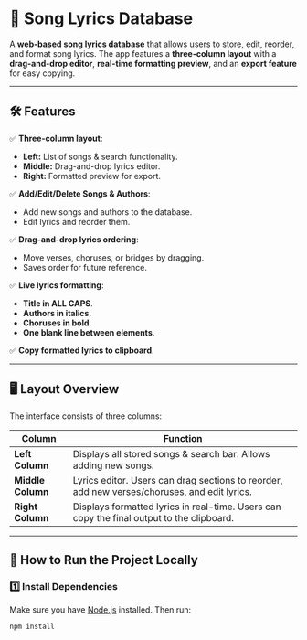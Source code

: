 # 🎵 Song Lyrics Database

A **web-based song lyrics database** that allows users to store, edit, reorder, and format song lyrics. The app features a **three-column layout** with a **drag-and-drop editor**, **real-time formatting preview**, and an **export feature** for easy copying.

---

## 🛠 Features

✅ **Three-column layout**:
   - **Left:** List of songs & search functionality.
   - **Middle:** Drag-and-drop lyrics editor.
   - **Right:** Formatted preview for export.

✅ **Add/Edit/Delete Songs & Authors**:
   - Add new songs and authors to the database.
   - Edit lyrics and reorder them.

✅ **Drag-and-drop lyrics ordering**:
   - Move verses, choruses, or bridges by dragging.
   - Saves order for future reference.

✅ **Live lyrics formatting**:
   - **Title in ALL CAPS**.
   - **Authors in italics**.
   - **Choruses in bold**.
   - **One blank line between elements**.

✅ **Copy formatted lyrics to clipboard**.

---

## 🖥️ **Layout Overview**

The interface consists of three columns:

| **Column**       | **Function** |
|-----------------|-------------|
| **Left Column**  | Displays all stored songs & search bar. Allows adding new songs. |
| **Middle Column**  | Lyrics editor. Users can drag sections to reorder, add new verses/choruses, and edit lyrics. |
| **Right Column**  | Displays formatted lyrics in real-time. Users can copy the final output to the clipboard. |

---

## 🚀 **How to Run the Project Locally**

### **1️⃣ Install Dependencies**
Make sure you have [Node.js](https://nodejs.org/) installed. Then run:

```sh
npm install

